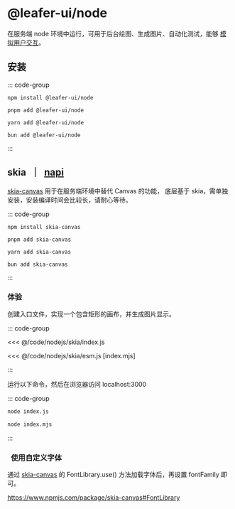 # @leafer-ui/node

在服务端 node 环境中运行，可用于后台绘图、生成图片、自动化测试，能够 [模拟用户交互](/reference/event/simulation.md)。

## 安装

::: code-group

```sh[npm]
npm install @leafer-ui/node
```

```sh[pnpm]
pnpm add @leafer-ui/node
```

```sh[yarn]
yarn add @leafer-ui/node
```

```sh[bun]
bun add @leafer-ui/node
```

:::

## skia &nbsp;｜&nbsp; [napi](./napi.md#skia-napi)

[skia-canvas](https://www.npmjs.com/package/skia-canvas) 用于在服务端环境中替代 Canvas 的功能， 底层基于 skia，需单独安装，安装编译时间会比较长，请耐心等待。

::: code-group

```sh[npm]
npm install skia-canvas
```

```sh[pnpm]
pnpm add skia-canvas
```

```sh[yarn]
yarn add skia-canvas
```

```sh[bun]
bun add skia-canvas
```

:::

### 体验

创建入口文件，实现一个包含矩形的画布，并生成图片显示。

::: code-group

<<< @/code/nodejs/skia/index.js

<<< @/code/nodejs/skia/esm.js [index.mjs]

:::

运行以下命令，然后在浏览器访问 localhost:3000

::: code-group

```sh [js]
node index.js
```

```sh [mjs]
node index.mjs
```

:::

###   使用自定义字体

通过 [skia-canvas](https://www.npmjs.com/package/skia-canvas) 的 FontLibrary.use() 方法加载字体后，再设置 fontFamily 即可。

https://www.npmjs.com/package/skia-canvas#FontLibrary
